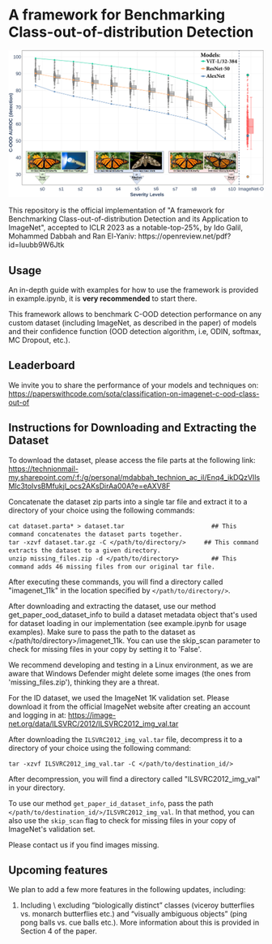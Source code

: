 # A framework for Benchmarking Class-out-of-distribution Detection
<p align="center">
  <img src="https://github.com/mdabbah/COOD_benchmarking/blob/main/degredation_graph_paper.png">
</p>
This repository is the official implementation of "A framework for Benchmarking Class-out-of-distribution Detection and its Application to ImageNet", accepted to ICLR 2023 as a notable-top-25%, by Ido Galil, Mohammed Dabbah and Ran El-Yaniv:
https://openreview.net/pdf?id=Iuubb9W6Jtk


## Usage
An in-depth guide with examples for how to use the framework is provided in example.ipynb, it is **very recommended** to start there.

This framework allows to benchmark C-OOD detection performance on any custom dataset (including ImageNet, as described in the paper) of models and their confidence function (OOD detection algorithm, i.e, ODIN, softmax, MC Dropout, etc.).

## Leaderboard
We invite you to share the performance of your models and techniques on:
https://paperswithcode.com/sota/classification-on-imagenet-c-ood-class-out-of

## Instructions for Downloading and Extracting the Dataset
To download the dataset, please access the file parts at the following link:
https://technionmail-my.sharepoint.com/:f:/g/personal/mdabbah_technion_ac_il/Enq4_ikDQzVIlsMlc3toIvsBMfukjl_ocs2AKsDirAa00A?e=eAXV8F

Concatenate the dataset zip parts into a single tar file and extract it to a directory of your choice using the following commands:

```
cat dataset.parta* > dataset.tar  						## This command concatenates the dataset parts together.
tar -xzvf dataset.tar.gz -C </path/to/directory/>     ## This command extracts the dataset to a given directory.
unzip missing_files.zip -d </path/to/directory>         ## This command adds 46 missing files from our original tar file.
```

After executing these commands, you will find a directory called "imagenet_11k" in the location specified by `</path/to/directory/>`.

After downloading and extracting the dataset, use our method get_paper_ood_dataset_info to build a dataset metadata object that's used for dataset loading in our implementation (see example.ipynb for usage examples). 
Make sure to pass the path to the dataset as </path/to/directory>/imagenet_11k. 
You can use the skip_scan parameter to check for missing files in your copy by setting it to 'False'.

We recommend developing and testing in a Linux environment, as we are aware that Windows Defender might delete some images (the ones from 'missing_files.zip'), thinking they are a threat.

For the ID dataset, we used the ImageNet 1K validation set. Please download it from the official ImageNet website after creating an account and logging in at:
https://image-net.org/data/ILSVRC/2012/ILSVRC2012_img_val.tar

After downloading the `ILSVRC2012_img_val.tar` file, decompress it to a directory of your choice using the following command:

```
tar -xzvf ILSVRC2012_img_val.tar -C </path/to/destination_id/> 
```

After decompression, you will find a directory called "ILSVRC2012_img_val" in your directory.

To use our method `get_paper_id_dataset_info`, pass the path `</path/to/destination_id/>/ILSVRC2012_img_val`. In that method, you can also use the `skip_scan` flag to check for missing files in your copy of ImageNet's validation set.

Please contact us if you find images missing.


## Upcoming features
We plan to add a few more features in the following updates, including:

1. Including \ excluding “biologically distinct” classes (viceroy butterflies vs. monarch butterflies etc.) and “visually ambiguous objects” (ping pong balls vs. cue balls etc.). More information about this is provided in Section 4 of the paper.
